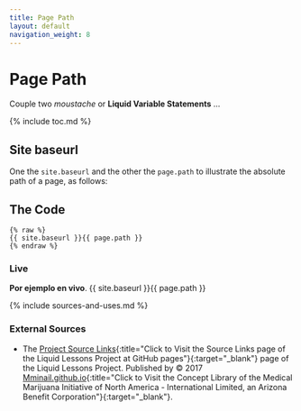 ```yaml
---
title: Page Path
layout: default
navigation_weight: 8
---
```

# Page Path

Couple two *moustache* or **Liquid Variable Statements** ...

{% include toc.md %}

## Site baseurl

One the `site.baseurl` and the other the `page.path` to illustrate the absolute path of a page, as follows:

## The Code

```liquid
{% raw %}
{{ site.baseurl }}{{ page.path }}
{% endraw %}
```

### Live

**Por ejemplo en vivo**. {{ site.baseurl }}{{ page.path }}

{% include sources-and-uses.md %}

### External Sources

- The [Project Source Links](https://mminail.github.io/Liquid/Source-Liquid-Links.htm){:title="Click to Visit the Source Links page of the Liquid Lessons Project at GitHub pages"}{:target="_blank"} page of the Liquid Lessons Project. Published by © 2017 [Mminail.github.io](https://mminail.github.io/){:title="Click to Visit the Concept Library of the Medical Marijuana Initiative of North America - International Limited, an Arizona Benefit Corporation"}{:target="_blank"}.